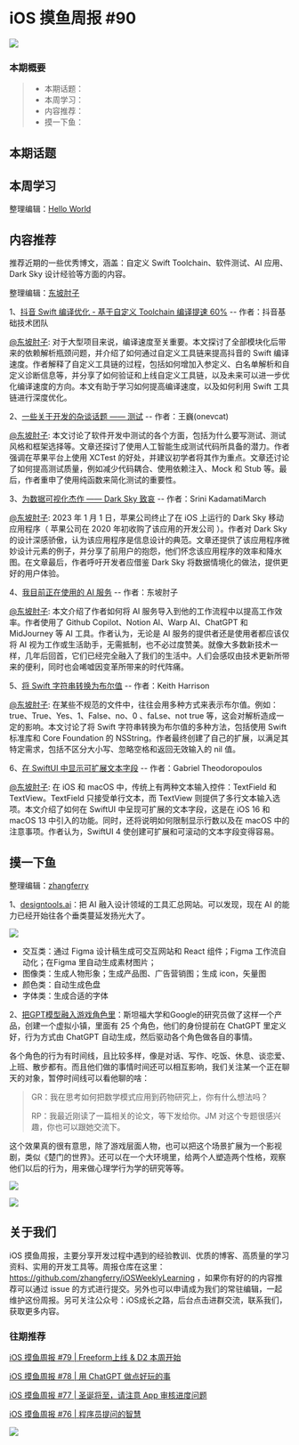 # iOS 摸鱼周报 #90

![](https://cdn.zhangferry.com/Images/moyu_weekly_cover.jpeg)

### 本期概要

> * 本期话题：
> * 本周学习：
> * 内容推荐：
> * 摸一下鱼：

## 本期话题

## 本周学习

整理编辑：[Hello World](https://juejin.cn/user/2999123453164605/posts)



## 内容推荐

推荐近期的一些优秀博文，涵盖：自定义 Swift Toolchain、软件测试、AI 应用、Dark Sky 设计经验等方面的内容。

整理编辑：[东坡肘子](https://www.fatbobman.com/)

1、[抖音 Swift 编译优化 - 基于自定义 Toolchain 编译提速 60%](https://mp.weixin.qq.com/s/MT5MHhZIlyrhuVNM3Ckteg "抖音 Swift 编译优化 - 基于自定义 Toolchain 编译提速 60%") -- 作者：抖音基础技术团队

[@东坡肘子](https://www.fatbobman.com/): 对于大型项目来说，编译速度至关重要。本文探讨了全部模块化后带来的依赖解析瓶颈问题，并介绍了如何通过自定义工具链来提高抖音的 Swift 编译速度。作者解释了自定义工具链的过程，包括如何增加入参定义、白名单解析和自定义诊断信息等，并分享了如何验证和上线自定义工具链，以及未来可以进一步优化编译速度的方向。本文有助于学习如何提高编译速度，以及如何利用 Swift 工具链进行深度优化。

2、[一些关于开发的杂谈话题 —— 测试](https://onevcat.com/2023/04/dev-talk-testing/ "一些关于开发的杂谈话题 —— 测试") -- 作者：王巍(onevcat)

[@东坡肘子](https://www.fatbobman.com/): 本文讨论了软件开发中测试的各个方面，包括为什么要写测试、测试风格和框架选择等。文章还探讨了使用人工智能生成测试代码所具备的潜力。作者强调在苹果平台上使用 XCTest 的好处，并建议初学者将其作为重点。文章还讨论了如何提高测试质量，例如减少代码耦合、使用依赖注入、Mock 和 Stub 等。最后，作者重申了使用纯函数来简化测试的重要性。

3、[为数据可视化杰作 —— Dark Sky 致哀](https://nightingaledvs.com/dark-sky-weather-data-viz/ "为数据可视化杰作 —— Dark Sky 致哀") -- 作者：Srini KadamatiMarch

[@东坡肘子](https://www.fatbobman.com/): 2023 年 1 月 1 日，苹果公司终止了在 iOS 上运行的 Dark Sky 移动应用程序（ 苹果公司在 2020 年初收购了该应用的开发公司 ）。作者对 Dark Sky 的设计深感骄傲，认为该应用程序是信息设计的典范。文章还提供了该应用程序微妙设计元素的例子，并分享了前用户的抱怨，他们怀念该应用程序的效率和降水图。在文章最后，作者呼吁开发者应借鉴 Dark Sky 将数据情境化的做法，提供更好的用户体验。

4、[我目前正在使用的 AI 服务](https://www.fatbobman.com/posts/AI-Services-I-am-currently-using/ "我目前正在使用的 AI 服务") -- 作者：东坡肘子

[@东坡肘子](https://www.fatbobman.com/): 本文介绍了作者如何将 AI 服务导入到他的工作流程中以提高工作效率。作者使用了 Github Copilot、Notion AI、Warp AI、ChatGPT 和 MidJourney 等 AI 工具。作者认为，无论是 AI 服务的提供者还是使用者都应该仅将 AI 视为工作或生活助手，无需抵制，也不必过度赞美。就像大多数新技术一样，几年后回首，它们已经完全融入了我们的生活中。人们会感叹由技术更新所带来的便利，同时也会唏嘘因变革所带来的时代阵痛。

5、[将 Swift 字符串转换为布尔值](https://useyourloaf.com/blog/converting-a-swift-string-to-a-bool/ "将 Swift 字符串转换为布尔值") -- 作者：Keith Harrison

[@东坡肘子](https://www.fatbobman.com/): 在某些不规范的文件中，往往会用多种方式来表示布尔值。例如：true、True、Yes、1、False、no、0 、faLse、not true 等，这会对解析造成一定的影响。本文讨论了将 Swift 字符串转换为布尔值的多种方法，包括使用 Swift 标准库和 Core Foundation 的 NSString。作者最终创建了自己的扩展，以满足其特定需求，包括不区分大小写、忽略空格和返回无效输入的 nil 值。

6、[在 SwiftUI 中显示可扩展文本字段](https://serialcoder.dev/text-tutorials/swiftui/presenting-expandable-textfields-in-swiftui/ "[在 SwiftUI 中显示可扩展文本字段") -- 作者：Gabriel Theodoropoulos

[@东坡肘子](https://www.fatbobman.com/): 在 iOS 和 macOS 中，传统上有两种文本输入控件：TextField 和 TextView。TextField 只接受单行文本，而 TextView 则提供了多行文本输入选项。本文介绍了如何在 SwiftUI 中呈现可扩展的文本字段，这是在 iOS 16 和 macOS 13 中引入的功能。同时，还将说明如何限制显示行数以及在 macOS 中的注意事项。作者认为，SwiftUI 4 使创建可扩展和可滚动的文本字段变得容易。

## 摸一下鱼

整理编辑：[zhangferry](https://zhangferry.com)

1、[designtools.ai](https://designtools.ai/ "designtools.ai")：把 AI 融入设计领域的工具汇总网站。可以发现，现在 AI 的能力已经开始往各个垂类蔓延发扬光大了。

![](https://cdn.zhangferry.com/Images/202304112320465.png)

* 交互类：通过 Figma 设计稿生成可交互网站和 React 组件；Figma 工作流自动化；在Figma 里自动生成素材图片；
* 图像类：生成人物形象；生成产品图、广告营销图；生成 icon，矢量图
* 颜色类：自动生成色盘
* 字体类：生成合适的字体

2、[把GPT模型融入游戏角色里](https://reverie.herokuapp.com/arXiv_Demo)：斯坦福大学和Google的研究员做了这样一个产品，创建一个虚拟小镇，里面有 25 个角色，他们的身份提前在 ChatGPT 里定义好，行为方式由 ChatGPT 自动生成，然后驱动各个角色做各自的事情。

各个角色的行为有时间线，且比较多样，像是对话、写作、吃饭、休息、谈恋爱、上班、散步都有。而且他们做的事情时间还可以相互影响，我们关注某一个正在聊天的对象，暂停时间线可以看他聊的啥：

> GR：我在思考如何把数学模式应用到药物研究上，你有什么想法吗？
>
> RP：我最近刚读了一篇相关的论文，等下发给你。JM 对这个专题很感兴趣，你也可以跟她交流下。

这个效果真的很有意思，除了游戏层面人物，也可以把这个场景扩展为一个影视剧，类似《楚门的世界》。还可以在一个大环境里，给两个人塑造两个性格，观察他们以后的行为，用来做心理学行为学的研究等等。

![](https://cdn.zhangferry.com/Images/202304112328897.png)

![](https://cdn.zhangferry.com/Images/202304112336624.png)

## 关于我们

iOS 摸鱼周报，主要分享开发过程中遇到的经验教训、优质的博客、高质量的学习资料、实用的开发工具等。周报仓库在这里：https://github.com/zhangferry/iOSWeeklyLearning ，如果你有好的的内容推荐可以通过 issue 的方式进行提交。另外也可以申请成为我们的常驻编辑，一起维护这份周报。另可关注公众号：iOS成长之路，后台点击进群交流，联系我们，获取更多内容。

### 往期推荐

[iOS 摸鱼周报 #79 | Freeform上线 & D2 本周开始](https://mp.weixin.qq.com/s/HdEhmXt60853tzM6xiVUwA)

[iOS 摸鱼周报 #78 |  用 ChatGPT 做点好玩的事 ](https://mp.weixin.qq.com/s/27J4NguYRsxYWmff_6iDcg)

[iOS 摸鱼周报 #77 | 圣诞将至，请注意 App 审核进度问题](https://mp.weixin.qq.com/s/yYdGO1kRcwQJ3-z-aavHYA)

[iOS 摸鱼周报 #76 | 程序员提问的智慧](https://mp.weixin.qq.com/s/5chb-a9u7VMdLis1FG6B6Q)

![](https://cdn.zhangferry.com/Images/WechatIMG384.jpeg)
